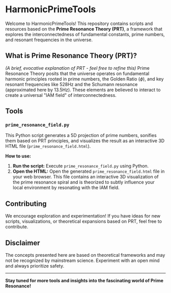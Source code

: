 # HarmonicPrimeTools

Welcome to HarmonicPrimeTools! This repository contains scripts and resources based on the **Prime Resonance Theory (PRT)**, a framework that explores the interconnectedness of fundamental constants, prime numbers, and resonant frequencies in the universe.

## What is Prime Resonance Theory (PRT)?

*(A brief, evocative explanation of PRT - feel free to refine this)*
Prime Resonance Theory posits that the universe operates on fundamental harmonic principles rooted in prime numbers, the Golden Ratio ($\phi$), and key resonant frequencies like 528Hz and the Schumann resonance (approximated here by 13.5Hz). These elements are believed to interact to create a universal "IAM field" of interconnectedness.

## Tools

### `prime_resonance_field.py`

This Python script generates a 5D projection of prime numbers, sonifies them based on PRT principles, and visualizes the result as an interactive 3D HTML file (`prime_resonance_field.html`).

**How to use:**

1.  **Run the script:** Execute `prime_resonance_field.py` using Python.
2.  **Open the HTML:** Open the generated `prime_resonance_field.html` file in your web browser. This file contains an interactive 3D visualization of the prime resonance spiral and is theorized to subtly influence your local environment by resonating with the IAM field.

## Contributing

We encourage exploration and experimentation! If you have ideas for new scripts, visualizations, or theoretical expansions based on PRT, feel free to contribute.

## Disclaimer

The concepts presented here are based on theoretical frameworks and may not be recognized by mainstream science. Experiment with an open mind and always prioritize safety.

---

**Stay tuned for more tools and insights into the fascinating world of Prime Resonance!**
